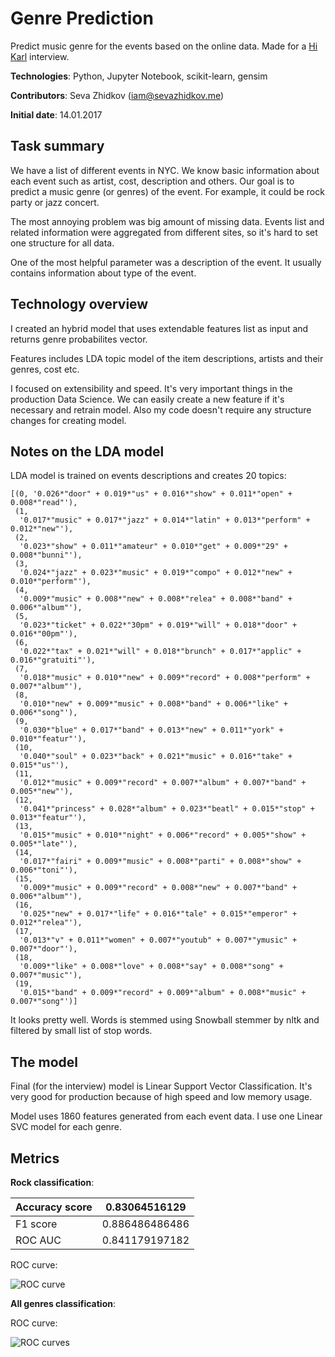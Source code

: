# Genre Prediction

Predict music genre for the events based on the online data. Made for a [Hi Karl](https://hikarl.com/) interview.

**Technologies**: Python, Jupyter Notebook, scikit-learn, gensim

**Contributors**: Seva Zhidkov (iam@sevazhidkov.me)

**Initial date**: 14.01.2017

## Task summary

We have a list of different events in NYC. We know basic information about
each event such as artist, cost, description and others. Our goal is to predict
a music genre (or genres) of the event. For example, it could be rock party or
jazz concert.

The most annoying problem was big amount of missing data.
Events list and related information were aggregated from different sites, so
it's hard to set one structure for all data.

One of the most helpful parameter was a description of the event. It usually contains information
about type of the event.

## Technology overview

I created an hybrid model that uses extendable features list as input and
returns genre probabilites vector.

Features includes LDA topic model of the item descriptions, artists and their genres,
cost etc.

I focused on extensibility and speed. It's very important things in the production Data Science.
We can easily create a new feature if it's necessary and retrain model.
Also my code doesn't require any structure changes for creating model.

## Notes on the LDA model

LDA model is trained on events descriptions and creates 20 topics:

```
[(0, '0.026*"door" + 0.019*"us" + 0.016*"show" + 0.011*"open" + 0.008*"read"'),
 (1,
  '0.017*"music" + 0.017*"jazz" + 0.014*"latin" + 0.013*"perform" + 0.012*"new"'),
 (2,
  '0.023*"show" + 0.011*"amateur" + 0.010*"get" + 0.009*"29" + 0.008*"bunni"'),
 (3,
  '0.024*"jazz" + 0.023*"music" + 0.019*"compo" + 0.012*"new" + 0.010*"perform"'),
 (4,
  '0.009*"music" + 0.008*"new" + 0.008*"relea" + 0.008*"band" + 0.006*"album"'),
 (5,
  '0.023*"ticket" + 0.022*"30pm" + 0.019*"will" + 0.018*"door" + 0.016*"00pm"'),
 (6,
  '0.022*"tax" + 0.021*"will" + 0.018*"brunch" + 0.017*"applic" + 0.016*"gratuiti"'),
 (7,
  '0.018*"music" + 0.010*"new" + 0.009*"record" + 0.008*"perform" + 0.007*"album"'),
 (8,
  '0.010*"new" + 0.009*"music" + 0.008*"band" + 0.006*"like" + 0.006*"song"'),
 (9,
  '0.030*"blue" + 0.017*"band" + 0.013*"new" + 0.011*"york" + 0.010*"featur"'),
 (10,
  '0.040*"soul" + 0.023*"back" + 0.021*"music" + 0.016*"take" + 0.015*"us"'),
 (11,
  '0.012*"music" + 0.009*"record" + 0.007*"album" + 0.007*"band" + 0.005*"new"'),
 (12,
  '0.041*"princess" + 0.028*"album" + 0.023*"beatl" + 0.015*"stop" + 0.013*"featur"'),
 (13,
  '0.015*"music" + 0.010*"night" + 0.006*"record" + 0.005*"show" + 0.005*"late"'),
 (14,
  '0.017*"fairi" + 0.009*"music" + 0.008*"parti" + 0.008*"show" + 0.006*"toni"'),
 (15,
  '0.009*"music" + 0.009*"record" + 0.008*"new" + 0.007*"band" + 0.006*"album"'),
 (16,
  '0.025*"new" + 0.017*"life" + 0.016*"tale" + 0.015*"emperor" + 0.012*"relea"'),
 (17,
  '0.013*"v" + 0.011*"women" + 0.007*"youtub" + 0.007*"ymusic" + 0.007*"door"'),
 (18,
  '0.009*"like" + 0.008*"love" + 0.008*"say" + 0.008*"song" + 0.007*"music"'),
 (19,
  '0.015*"band" + 0.009*"record" + 0.009*"album" + 0.008*"music" + 0.007*"song"')]
```

It looks pretty well. Words is stemmed using Snowball stemmer by nltk and filtered
by small list of stop words.

## The model

Final (for the interview) model is Linear Support Vector Classification. It's very good for production
because of high speed and low memory usage.

Model uses 1860 features generated from each event data. I use one Linear SVC model for each genre.

## Metrics

**Rock classification**:

| Accuracy score | 0.83064516129  |
|----------------|----------------|
| F1 score       | 0.886486486486 |
| ROC AUC        | 0.841179197182 |

ROC curve:

![ROC curve](http://i.imgur.com/raZnbey.png)

**All genres classification**:

ROC curve:

![ROC curves](http://i.imgur.com/N1BQhlS.png)
